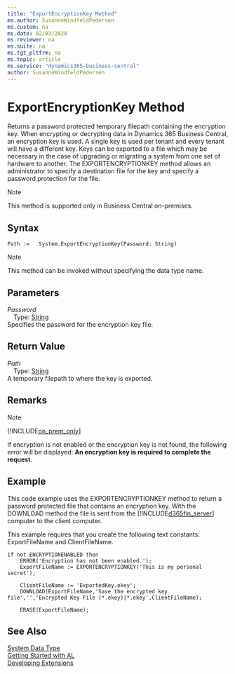 ```yaml
---
title: "ExportEncryptionKey Method"
ms.author: SusanneWindfeldPedersen
ms.custom: na
ms.date: 02/03/2020
ms.reviewer: na
ms.suite: na
ms.tgt_pltfrm: na
ms.topic: article
ms.service: "dynamics365-business-central"
author: SusanneWindfeldPedersen
---
```

[//]: # (START>DO_NOT_EDIT)
[//]: # (IMPORTANT:Do not edit any of the content between here and the END>DO_NOT_EDIT.)
[//]: # (Any modifications should be made in the .xml files in the ModernDev repo.)
# ExportEncryptionKey Method
Returns a password protected temporary filepath containing the encryption key. When encrypting or decrypting data in Dynamics 365 Business Central, an encryption key is used. A single key is used per tenant and every tenant will have a different key. Keys can be exported to a file which may be necessary in the case of upgrading or migrating a system from one set of hardware to another. The EXPORTENCRYPTIONKEY method allows an administrator to specify a destination file for the key and specify a password protection for the file.

> [!NOTE]
> This method is supported only in Business Central on-premises.

## Syntax
```
Path :=   System.ExportEncryptionKey(Password: String)
```
> [!NOTE]  
> This method can be invoked without specifying the data type name.  
## Parameters
*Password*  
&emsp;Type: [String](../string/string-data-type.md)  
Specifies the password for the encryption key file.  


## Return Value
*Path*  
&emsp;Type: [String](../string/string-data-type.md)  
A temporary filepath to where the key is exported.  


[//]: # (IMPORTANT: END>DO_NOT_EDIT)

## Remarks  

> [!Note]
> [!INCLUDE[on_prem_only](../../includes/on_prem_only.md)]

If encryption is not enabled or the encryption key is not found, the following error will be displayed: **An encryption key is required to complete the request**.  

## Example  
 This code example uses the EXPORTENCRYPTIONKEY method to return a password protected file that contains an encryption key. With the DOWNLOAD method the file is sent from the [!INCLUDE[d365fin_server](../../includes/d365fin_server_md.md)] computer to the client computer.  

 This example requires that you create the following text constants: ExportFileName and ClientFileName.  

```  
if not ENCRYPTIONENABLED then  
    ERROR('Encryption has not been enabled.');  
    ExportFileName := EXPORTENCRYPTIONKEY('This is my personal secret');  

    ClientFileName := 'ExportedKey.ekey';  
    DOWNLOAD(ExportFileName,'Save the encrypted key file','','Encrypted Key File (*.ekey)|*.ekey',ClientFileName);  

    ERASE(ExportFileName);  
```  

## See Also
[System Data Type](system-data-type.md)  
[Getting Started with AL](../../devenv-get-started.md)  
[Developing Extensions](../../devenv-dev-overview.md)